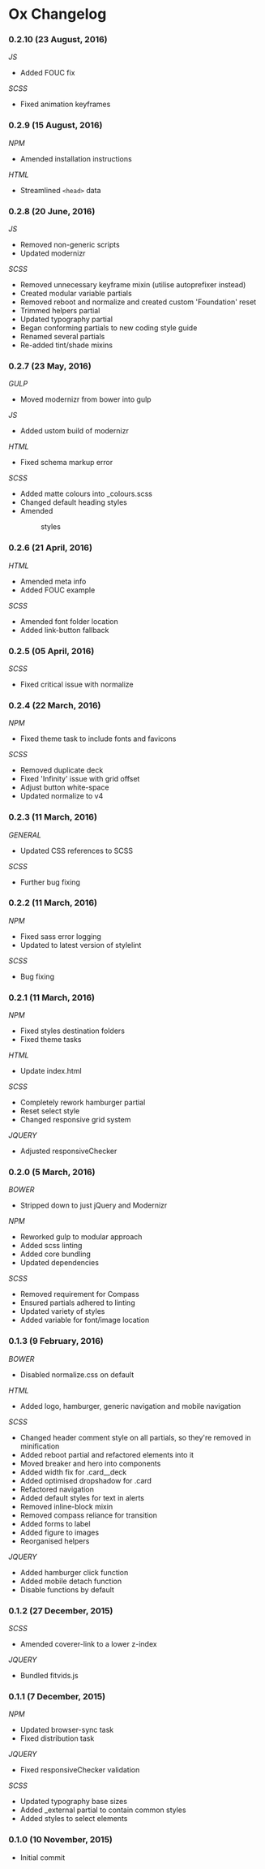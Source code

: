 # Ox Changelog

### 0.2.10 (23 August, 2016)

_JS_
* Added FOUC fix

_SCSS_
* Fixed animation keyframes

### 0.2.9 (15 August, 2016)

_NPM_
* Amended installation instructions

_HTML_
* Streamlined `<head>` data

### 0.2.8 (20 June, 2016)

_JS_
* Removed non-generic scripts
* Updated modernizr

_SCSS_
* Removed unnecessary keyframe mixin (utilise autoprefixer instead)
* Created modular variable partials
* Removed reboot and normalize and created custom 'Foundation' reset
* Trimmed helpers partial
* Updated typography partial
* Began conforming partials to new coding style guide
* Renamed several partials
* Re-added tint/shade mixins

### 0.2.7 (23 May, 2016)

_GULP_
* Moved modernizr from bower into gulp

_JS_
* Added ustom build of modernizr

_HTML_
* Fixed schema markup error

_SCSS_
* Added matte colours into _colours.scss
* Changed default heading styles
* Amended <figure> styles

### 0.2.6 (21 April, 2016)

_HTML_
* Amended meta info
* Added FOUC example

_SCSS_
* Amended font folder location
* Added link-button fallback

### 0.2.5 (05 April, 2016)

_SCSS_
* Fixed critical issue with normalize

### 0.2.4 (22 March, 2016)

_NPM_
* Fixed theme task to include fonts and favicons

_SCSS_
* Removed duplicate deck
* Fixed 'Infinity' issue with grid offset
* Adjust button white-space
* Updated normalize to v4

### 0.2.3 (11 March, 2016)

_GENERAL_
* Updated CSS references to SCSS

_SCSS_
* Further bug fixing

### 0.2.2 (11 March, 2016)

_NPM_
* Fixed sass error logging
* Updated to latest version of stylelint

_SCSS_
* Bug fixing

### 0.2.1 (11 March, 2016)

_NPM_
* Fixed styles destination folders
* Fixed theme tasks

_HTML_
* Update index.html

_SCSS_
* Completely rework hamburger partial
* Reset select style
* Changed responsive grid system

_JQUERY_
* Adjusted responsiveChecker

### 0.2.0 (5 March, 2016)

_BOWER_
* Stripped down to just jQuery and Modernizr

_NPM_
* Reworked gulp to modular approach
* Added scss linting
* Added core bundling
* Updated dependencies

_SCSS_
* Removed requirement for Compass
* Ensured partials adhered to linting
* Updated variety of styles
* Added variable for font/image location


### 0.1.3 (9 February, 2016)

_BOWER_
* Disabled normalize.css on default

_HTML_
* Added logo, hamburger, generic navigation and mobile navigation

_SCSS_
* Changed header comment style on all partials, so they're removed in minification
* Added reboot partial and refactored elements into it
* Moved breaker and hero into components
* Added width fix for .card__deck
* Added optimised dropshadow for .card
* Refactored navigation
* Added default styles for text in alerts
* Removed inline-block mixin
* Removed compass reliance for transition
* Added forms to label
* Added figure to images
* Reorganised helpers

_JQUERY_
* Added hamburger click function
* Added mobile detach function
* Disable functions by default


### 0.1.2 (27 December, 2015)

_SCSS_
* Amended coverer-link to a lower z-index

_JQUERY_
* Bundled fitvids.js


### 0.1.1 (7 December, 2015)

_NPM_
* Updated browser-sync task
* Fixed distribution task

_JQUERY_
* Fixed responsiveChecker validation

_SCSS_
* Updated typography base sizes
* Added _external partial to contain common styles
* Added styles to select elements


### 0.1.0 (10 November, 2015)

* Initial commit
